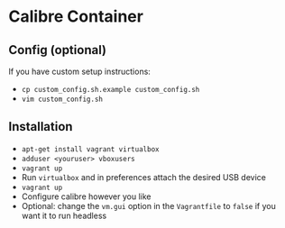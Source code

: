 # Calibre Container

## Config (optional)
If you have custom setup instructions:
 - `cp custom_config.sh.example custom_config.sh` 
 - `vim custom_config.sh`

## Installation
 - `apt-get install vagrant virtualbox`
 - `adduser <youruser> vboxusers`
 - `vagrant up`
 - Run `virtualbox` and in preferences attach the desired USB device
 - `vagrant up`
 - Configure calibre however you like
 - Optional: change the `vm.gui` option in the `Vagrantfile` to `false` if you want it to run headless
